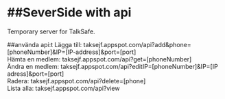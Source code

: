 ##SeverSide with api
========

Temporary server for TalkSafe.

##använda api:t
Lägga till: taksejf.appspot.com/api?add&phone=[phoneNumber]&IP=[IP-address]&port=[port]<br>
Hämta en medlem: taksejf.appspot.com/api?get=[phoneNumber]<br>
Ändra en medlem: taksejf.appspot.com/api?editIP=[phoneNumber]&IP=[IP adress]&port=[port]<br>
Radera: taksejf.appspot.com/api?delete=[phone]<br>
Lista alla: taksejf.appspot.com/api?view<br>
